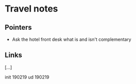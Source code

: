 Travel notes
=======

Pointers
---------

* Ask the hotel front desk what is and isn't complementary 

Links
---------

[...]


init 190219
ud   190219

